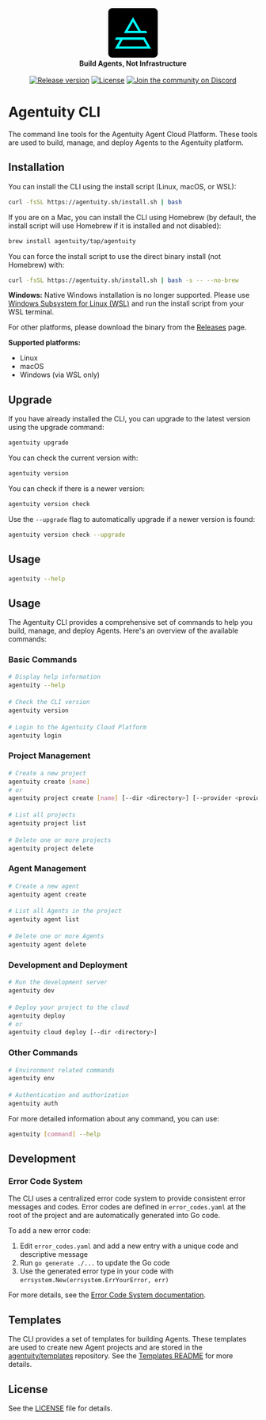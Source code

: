 <div align="center">
    <img src="https://raw.githubusercontent.com/agentuity/cli/main/.github/Agentuity.png" alt="Agentuity" width="100"/> <br/>
    <strong>Build Agents, Not Infrastructure</strong> <br/>
<br />
<a href="https://github.com/agentuity/cli/releases"><img alt="Release version" src="https://img.shields.io/github/v/release/agentuity/cli"></a>
<a href="https://github.com/agentuity/sdk-js/blob/main/README.md"><img alt="License" src="https://badgen.now.sh/badge/license/Apache-2.0"></a>
<a href="https://discord.gg/vtn3hgUfuc"><img alt="Join the community on Discord" src="https://img.shields.io/discord/1332974865371758646.svg?style=flat"></a>
</div>
</div>

# Agentuity CLI


The command line tools for the Agentuity Agent Cloud Platform.  These tools are used to build, manage, and deploy Agents to the Agentuity platform.

## Installation

You can install the CLI using the install script (Linux, macOS, or WSL):

```bash
curl -fsSL https://agentuity.sh/install.sh | bash
```

If you are on a Mac, you can install the CLI using Homebrew (by default, the install script will use Homebrew if it is installed and not disabled):

```bash
brew install agentuity/tap/agentuity
```

You can force the install script to use the direct binary install (not Homebrew) with:

```bash
curl -fsSL https://agentuity.sh/install.sh | bash -s -- --no-brew
```

**Windows:** Native Windows installation is no longer supported. Please use [Windows Subsystem for Linux (WSL)](https://learn.microsoft.com/en-us/windows/wsl/) and run the install script from your WSL terminal.

For other platforms, please download the binary from the [Releases](https://github.com/agentuity/cli/releases) page.

**Supported platforms:**
- Linux
- macOS
- Windows (via WSL only)

## Upgrade

If you have already installed the CLI, you can upgrade to the latest version using the upgrade command:

```bash
agentuity upgrade
```

You can check the current version with:

```bash
agentuity version
```

You can check if there is a newer version:

```bash
agentuity version check
```

Use the `--upgrade` flag to automatically upgrade if a newer version is found:

```bash
agentuity version check --upgrade
```


## Usage

```bash
agentuity --help
```

## Usage

The Agentuity CLI provides a comprehensive set of commands to help you build, manage, and deploy Agents. Here's an overview of the available commands:

### Basic Commands

```bash
# Display help information
agentuity --help

# Check the CLI version
agentuity version

# Login to the Agentuity Cloud Platform
agentuity login
```

### Project Management

```bash
# Create a new project
agentuity create [name]
# or
agentuity project create [name] [--dir <directory>] [--provider <provider>]

# List all projects
agentuity project list

# Delete one or more projects
agentuity project delete
```

### Agent Management

```bash
# Create a new agent
agentuity agent create

# List all Agents in the project
agentuity agent list

# Delete one or more Agents
agentuity agent delete
```

### Development and Deployment

```bash
# Run the development server
agentuity dev

# Deploy your project to the cloud
agentuity deploy
# or
agentuity cloud deploy [--dir <directory>]
```

### Other Commands

```bash
# Environment related commands
agentuity env

# Authentication and authorization
agentuity auth
```

For more detailed information about any command, you can use:

```bash
agentuity [command] --help
```

## Development

### Error Code System

The CLI uses a centralized error code system to provide consistent error messages and codes. Error codes are defined in `error_codes.yaml` at the root of the project and are automatically generated into Go code.

To add a new error code:

1. Edit `error_codes.yaml` and add a new entry with a unique code and descriptive message
2. Run `go generate ./...` to update the Go code
3. Use the generated error type in your code with `errsystem.New(errsystem.ErrYourError, err)`

For more details, see the [Error Code System documentation](tools/README.md).

## Templates

The CLI provides a set of templates for building Agents. These templates are used to create new Agent projects and are stored in the [agentuity/templates](https://github.com/agentuity/templates) repository. See the [Templates README](https://github.com/agentuity/templates/blob/main/README.md) for more details.


## License

See the [LICENSE](LICENSE.md) file for details.

